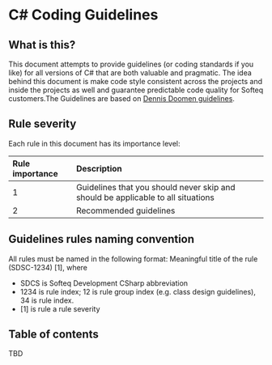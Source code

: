 # C# Coding Guidelines
## What is this?
This document attempts to provide guidelines (or coding standards if you like) for all versions of C# that are both valuable and pragmatic. The idea behind this document is make code style consistent across the projects and inside the projects as well and guarantee predictable code quality for Softeq customers.The Guidelines are based on [Dennis Doomen guidelines](https://github.com/dennisdoomen/CSharpGuidelines).

## Rule severity
Each rule in this document has its importance level:

| Rule importance   | Description                                                                      |
| :---------------- | :------------------------------------------------------------------------------- |
| 1                 | Guidelines that you should never skip and should be applicable to all situations |
| 2                 | Recommended guidelines                                                           |

## Guidelines rules naming convention
All rules must be named in the following format: Meaningful title of the rule (SDSC-1234) \[1\], where 
* SDCS is Softeq Development CSharp abbreviation 
* 1234 is rule index; 12 is rule group index (e.g. class design guidelines), 34 is rule index.
* \[1\] is rule a rule severity

## Table of contents
TBD
